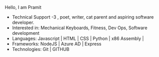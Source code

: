 Hello, I am Pramit
- Technical Support -3 , poet, writer, cat parent and aspiring software developer. 
- Interested in: Mechanical Keyboards, Fitness, Dev Ops, Software development 
- Languages: Javascript | HTML | CSS | Python | x86 Assembly |
- Frameworks: NodeJS | Azure AD | Express
- Technologies: Git | GITHUB
 
<!---
MidnightBleauu/MidnightBleauu is a ✨ special ✨ repository because its `README.md` (this file) appears on your GitHub profile.
You can click the Preview link to take a look at your changes.
--->
